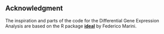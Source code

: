 ## Acknowledgment

The inspiration and parts of the code for the Differential Gene Expression Analysis are based on the R package [**ideal**](https://federicomarini.github.io/ideal/) by Federico Marini.
